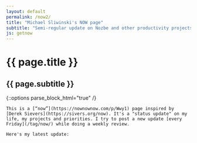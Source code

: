 ```yaml
---
layout: default
permalink: /now2/
title: "Michael Sliwinski's NOW page"
subtitle: "Semi-regular update on Nozbe and other productivity projects in my life"
js: getnow
---
```


<div class="header headerblack">
	<h1>{{ page.title }}</h1>
	<h2>{{ page.subtitle }}</h2>
</div>

{::options parse_block_html="true" /}

<div class="entry" id="intro">

	This is a [“now”](https://nownownow.com/p/Wwy1) page inspired by [Derek Sievers](https://sivers.org/now). It's a "status update" on my life, my projects and priorities. I try to post a new update [every Friday](/tag/now/) while doing a weekly review.

	Here's my latest update:

</div>

